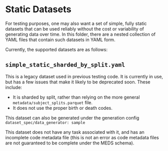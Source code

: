 # Static Datasets

For testing purposes, one may also want a set of simple, fully static datasets that can be used reliably
without the cost or variability of generating data over time. In this folder, there are a nested collection of
YAML files that contain such datasets in YAML form.

Currently, the supported datasets are as follows:

## `simple_static_sharded_by_split.yaml`

This is a legacy dataset used in previous testing code. It is currently in use, but has a few issues that make
it likely to be deprecated soon. These include:

- It is sharded by split, rather than relying on the more general `metadata/subject_splits.parquet` file.
- It does not use the proper birth or death codes.

This dataset can also be generated under the generation config `dataset_spec/data_generator: sample`

This dataset does not have any task associated with it, and has an incomplete code metadata file (this is not
an error as code metadata files are not guaranteed to be complete under the MEDS schema).
